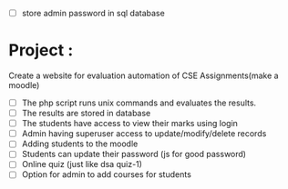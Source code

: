 - [ ] store admin password in sql database

# Project :
Create a website for evaluation automation of CSE Assignments(make a moodle)
    
- [ ] The php script runs unix commands and evaluates the results.
- [ ] The results are stored in database
- [ ] The students have access to view their marks using login
- [ ] Admin having superuser access to update/modify/delete records
- [ ] Adding students to the moodle
- [ ] Students can update their password (js for good password)
- [ ] Online quiz (just like dsa quiz-1)
- [ ] Option for admin to add courses for students

